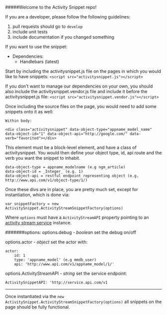 #####Welcome to the Activity Snippet repo!

If you are a developer, please follow the following guidelines:

1. pull requests should go to `develop`
2. include unit tests
3. include documentation if you changed something

If you want to use the snippet:

* Dependencies:
	* Handlebars (latest)

Start by including the activitysnippet.js file on the pages in which you would like to have snippets:
`<script src="activitysnippet.js"></script>`

If you don't want to manage our dependencies on your own, you should also include the activitysnippet.vendor.js file and include it before the activitysnippet.js file:
`<script src="activitysnippet.vendor.js"></script>`

Once including the source files on the page, you would need to add some snippets onto it as well:

	Within body:

	<div class="activitysnippet" data-object-type="appname_model_name" data-object-id="1" data-object-api="http://google.com/" data-verb="favorited"></div>

This element must be a block-level element, and have a class of activitysnippet. You would then define your object type, id, api route and the verb you want the snippet to inhabit.

	data-object-type = appname_modelname (e.g ngm_article)
	data-object-id = _Integer_ (e.g. 1)
	data-object-api = restful endpoint representing object (e.g. http://www.api.com/v1/object-type/1/)
	
Once these divs are in place, you are pretty much set, except for instantiation, which is done via:

	var snippetFactory = new ActivitySnippet.ActivityStreamSnippetFactory(options)

Where `options` must have a `ActivityStreamAPI` property pointing to an [activity stream service](https://github.com/natgeo/activitystreams) instance.

#######options:
options.debug - _boolean_ set the debug on/off

options.actor - _object_ set the actor with:

	actor:
    	id: 1
        type: 'appname_model' (e.g mmdb_user)
        api: 'http://www.api.com/v1/appname_model/1/'
        
options.ActivityStreamAPI - _string_ set the service endpoint:
	
	ActivitySnippetAPI: 'http://service.api.com/v1

---

Once instantiated via the `new ActivitySnippet.ActivityStreamSnippetFactory(options)` all snippets on the page should be fully functional.
	

